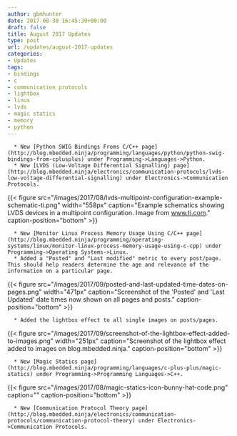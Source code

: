 ```yaml
---
author: gbmhunter
date: 2017-08-30 16:45:39+00:00
draft: false
title: August 2017 Updates
type: post
url: /updates/august-2017-updates
categories:
- Updates
tags:
- bindings
- c
- communication protocols
- lightbox
- linux
- lvds
- magic statics
- memory
- python
---
```



	  * New [Python SWIG Bindings Froms C/C++ page](http://blog.mbedded.ninja/programming/languages/python/python-swig-bindings-from-cplusplus) under Programming->Languages->Python.
	  * New [LVDS (Low-Voltage Differential Signalling) page](http://blog.mbedded.ninja/electronics/communication-protocols/lvds-low-voltage-differential-signalling) under Electronics->Communication Protocols.  

   

{{< figure src="/images/2017/08/lvds-multipoint-configuration-example-schematic-ti.png" width="558px" caption="Example schematics showing LVDS devices in a multipoint configuration. Image from www.ti.com." caption-position="bottom" >}}

	  * New [Monitor Linux Process Memory Usage Using C/C++ page](http://blog.mbedded.ninja/programming/operating-systems/linux/monitor-linux-process-memory-usage-using-c-cpp) under Programming->Operating Systems->Linux.
	  * Added a "Posted" and "Last modified" metric to every post/page. This should help readers determine the age and relevance of the information on a particular page.  

   

{{< figure src="/images/2017/09/posted-and-last-updated-time-dates-on-pages.png" width="471px" caption="Screenshot of the 'Posted' and 'Last Updated' date times now shown on all pages and posts." caption-position="bottom" >}}

	  * Added the lightbox effect to all single images on posts/pages.  

   

{{< figure src="/images/2017/09/screenshot-of-the-lightbox-effect-added-to-images.png" width="251px" caption="Screenshot of the lightbox effect added to images on blog.mbedded.ninja." caption-position="bottom" >}}

	  * New [Magic Statics page](http://blog.mbedded.ninja/programming/languages/c-plus-plus/magic-statics) under Programming->Programming Languages->C++.  

   



{{< figure src="/images/2017/08/magic-statics-icon-bunny-hat-code.png" caption="" caption-position="bottom" >}}



	  * New [Communication Protocol Theory page](http://blog.mbedded.ninja/electronics/communication-protocols/communication-protocol-theory) under Electronics->Communication Protocols.

